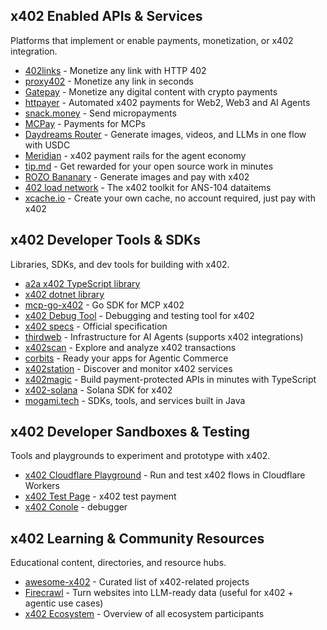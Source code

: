 
## x402 Enabled APIs & Services
Platforms that implement or enable payments, monetization, or x402 integration.

- [402links](https://402links.com/) - Monetize any link with HTTP 402  
- [proxy402](https://proxy402.com/) - Monetize any link in seconds  
- [Gatepay](https://gatepay.cloud/) - Monetize any digital content with crypto payments  
- [httpayer](https://www.httpayer.com/) - Automated x402 payments for Web2, Web3 and AI Agents
- [snack.money](https://snack.money) - Send micropayments  
- [MCPay](https://mcpay.tech/) - Payments for MCPs  
- [Daydreams Router](https://router.daydreams.systems/) - Generate images, videos, and LLMs in one flow with USDC  
- [Meridian](https://mrdn.finance/) - x402 payment rails for the agent economy  
- [tip.md](https://www.tip.md/) - Get rewarded for your open source work in minutes  
- [ROZO Bananary](https://banana.rozo.ai/) - Generate images and pay with x402  
- [402 load network](https://402.load.network/) - The x402 toolkit for ANS-104 dataitems  
- [xcache.io](https://www.xcache.io/) - Create your own cache, no account required, just pay with x402 

## x402 Developer Tools & SDKs
Libraries, SDKs, and dev tools for building with x402.

- [a2a x402 TypeScript library](https://github.com/dabit3/a2a-x402-typescript)  
- [x402 dotnet library](https://github.com/michielpost/x402-dotnet)  
- [mcp-go-x402](https://github.com/mark3labs/mcp-go-x402) - Go SDK for MCP x402  
- [x402 Debug Tool](https://proxy402.com/fetch) - Debugging and testing tool for x402  
- [x402 specs](https://github.com/coinbase/x402/blob/main/specs/x402-specification.md) - Official specification  
- [thirdweb](https://thirdweb.com) - Infrastructure for AI Agents (supports x402 integrations)  
- [x402scan](https://www.x402scan.com/) - Explore and analyze x402 transactions  
- [corbits](https://corbits.dev/) - Ready your apps for Agentic Commerce  
- [x402station](https://x402station.com/) - Discover and monitor x402 services
- [x402magic](https://x402magic.xyz/) - Build payment-protected APIs in minutes with TypeScript
- [x402-solana](https://github.com/payainetwork/x402-solana) - Solana SDK for x402
- [mogami.tech](https://www.mogami.tech) - SDKs, tools, and services built in Java 

## x402 Developer Sandboxes & Testing
Tools and playgrounds to experiment and prototype with x402.
- [x402 Cloudflare Playground](https://playground.x402.cloudflare.com/) - Run and test x402 flows in Cloudflare Workers  
- [x402 Test Page](https://www.x402.org/protected) - x402 test payment
- [x402 Conole](https://console.mogami.tech/) - debugger

## x402 Learning & Community Resources
Educational content, directories, and resource hubs.

- [awesome-x402](https://github.com/Merit-Systems/awesome-x402) - Curated list of x402-related projects  
- [Firecrawl](https://www.firecrawl.dev) - Turn websites into LLM-ready data (useful for x402 + agentic use cases)  
- [x402 Ecosystem](https://www.x402.org/ecosystem) - Overview of all ecosystem participants  
